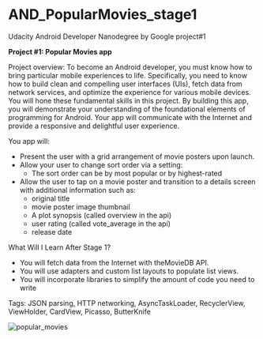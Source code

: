 # AND_PopularMovies_stage1
Udacity Android Developer Nanodegree by Google project#1

**Project #1: Popular Movies app**

Project overview: To become an Android developer, you must know how to bring particular mobile experiences to life. Specifically, 
you need to know how to build clean and compelling user interfaces (UIs), fetch data from network services, and optimize the experience
for various mobile devices. You will hone these fundamental skills in this project.
By building this app, you will demonstrate your understanding of the foundational elements of programming for Android. Your app will
communicate with the Internet and provide a responsive and delightful user experience.

You app will:
 - Present the user with a grid arrangement of movie posters upon launch.
 - Allow your user to change sort order via a setting:
     - The sort order can be by most popular or by highest-rated
 - Allow the user to tap on a movie poster and transition to a details screen with additional information such as:
     - original title
     - movie poster image thumbnail
     - A plot synopsis (called overview in the api)
     - user rating (called vote_average in the api)
     - release date
     
What Will I Learn After Stage 1?
 - You will fetch data from the Internet with theMovieDB API.
 - You will use adapters and custom list layouts to populate list views.
 - You will incorporate libraries to simplify the amount of code you need to write
 
 Tags: JSON parsing, HTTP networking, AsyncTaskLoader, RecyclerView, ViewHolder, CardView, Picasso, ButterKnife 
 
 ![popular_movies](https://user-images.githubusercontent.com/23049871/36668463-ad6be39e-1af1-11e8-8051-09ff4805a576.gif)
